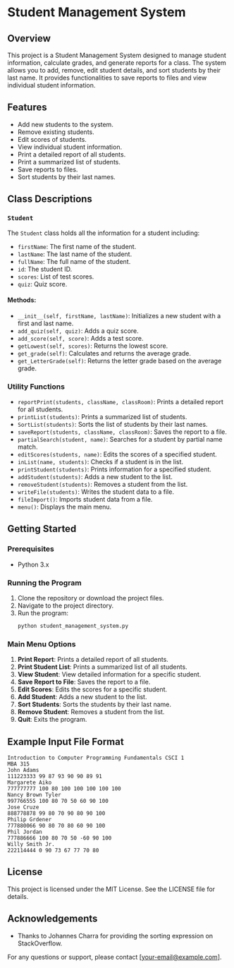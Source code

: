 
# Student Management System

## Overview

This project is a Student Management System designed to manage student information, calculate grades, and generate reports for a class. The system allows you to add, remove, edit student details, and sort students by their last name. It provides functionalities to save reports to files and view individual student information. 

## Features

- Add new students to the system.
- Remove existing students.
- Edit scores of students.
- View individual student information.
- Print a detailed report of all students.
- Print a summarized list of students.
- Save reports to files.
- Sort students by their last names.

## Class Descriptions

### `Student`
The `Student` class holds all the information for a student including:
- `firstName`: The first name of the student.
- `lastName`: The last name of the student.
- `fullName`: The full name of the student.
- `id`: The student ID.
- `scores`: List of test scores.
- `quiz`: Quiz score.

#### Methods:
- `__init__(self, firstName, lastName)`: Initializes a new student with a first and last name.
- `add_quiz(self, quiz)`: Adds a quiz score.
- `add_score(self, score)`: Adds a test score.
- `getLowest(self, scores)`: Returns the lowest score.
- `get_grade(self)`: Calculates and returns the average grade.
- `get_LetterGrade(self)`: Returns the letter grade based on the average grade.

### Utility Functions
- `reportPrint(students, className, classRoom)`: Prints a detailed report for all students.
- `printList(students)`: Prints a summarized list of students.
- `SortList(students)`: Sorts the list of students by their last names.
- `saveReport(students, className, classRoom)`: Saves the report to a file.
- `partialSearch(student, name)`: Searches for a student by partial name match.
- `editScores(students, name)`: Edits the scores of a specified student.
- `inList(name, students)`: Checks if a student is in the list.
- `printStudent(students)`: Prints information for a specified student.
- `addStudent(students)`: Adds a new student to the list.
- `removeStudent(students)`: Removes a student from the list.
- `writeFile(students)`: Writes the student data to a file.
- `fileImport()`: Imports student data from a file.
- `menu()`: Displays the main menu.

## Getting Started

### Prerequisites
- Python 3.x

### Running the Program

1. Clone the repository or download the project files.
2. Navigate to the project directory.
3. Run the program:
   ```sh
   python student_management_system.py
   ```

### Main Menu Options
1. **Print Report**: Prints a detailed report of all students.
2. **Print Student List**: Prints a summarized list of all students.
3. **View Student**: View detailed information for a specific student.
4. **Save Report to File**: Saves the report to a file.
5. **Edit Scores**: Edits the scores for a specific student.
6. **Add Student**: Adds a new student to the list.
7. **Sort Students**: Sorts the students by their last name.
8. **Remove Student**: Removes a student from the list.
9. **Quit**: Exits the program.

## Example Input File Format
```
Introduction to Computer Programming Fundamentals CSCI 1
MBA 315
John Adams
111223333 99 87 93 90 90 89 91
Margarete Aiko
777777777 100 80 100 100 100 100 100
Nancy Brown Tyler
997766555 100 80 70 50 60 90 100
Jose Cruze
888778878 99 80 70 90 80 90 100
Philip Grdener
777880066 90 80 70 80 60 90 100
Phil Jordan
777886666 100 80 70 50 -60 90 100
Willy Smith Jr.
222114444 0 90 73 67 77 70 80
```

## License

This project is licensed under the MIT License. See the LICENSE file for details.

## Acknowledgements

- Thanks to Johannes Charra for providing the sorting expression on StackOverflow.

For any questions or support, please contact [your-email@example.com].
